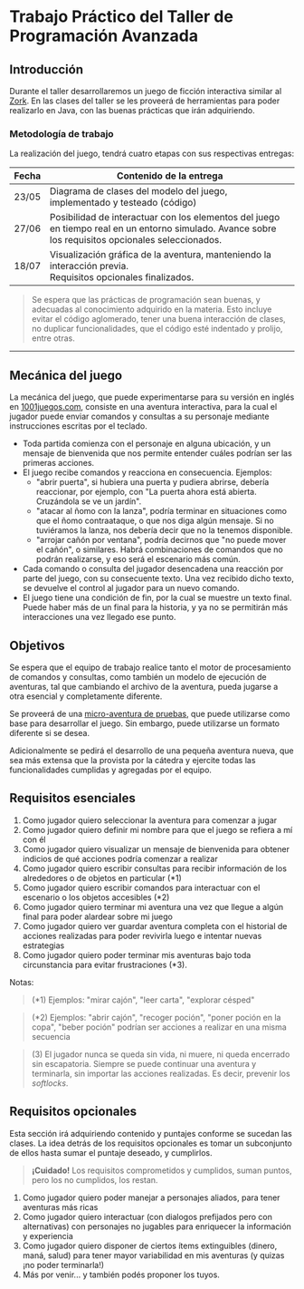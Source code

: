# Trabajo Práctico del Taller de Programación Avanzada

## Introducción
Durante el taller desarrollaremos un juego de ficción interactiva similar al [Zork](https://es.wikipedia.org/wiki/Zork). En las clases del taller se les proveerá de herramientas para poder realizarlo en Java, con las buenas prácticas que irán adquiriendo.


### Metodología de trabajo

La realización del juego, tendrá cuatro etapas con sus respectivas entregas:

| Fecha | Contenido de la entrega                                      |
| ----- | ------------------------------------------------------------ |
| 23/05 | Diagrama de clases del modelo del juego, implementado y testeado (código) |
| 27/06 | Posibilidad de interactuar con los elementos del juego en tiempo real en un entorno simulado. Avance sobre los requisitos opcionales seleccionados. |
| 18/07 | Visualización gráfica de la aventura, manteniendo la interacción previa.<br />Requisitos opcionales finalizados. |


> Se espera que las prácticas de programación sean buenas, y adecuadas al conocimiento adquirido en la materia. Esto incluye evitar el código aglomerado, tener una buena interacción de clases, no duplicar funcionalidades, que el código esté indentado y prolijo, entre otras.

---

## Mecánica del juego

La mecánica del juego, que puede experimentarse para su versión en inglés en [1001juegos.com](http://www.1001juegos.com/juego/zork), consiste en una aventura interactiva, para la cual el jugador puede enviar comandos y consultas a su personaje mediante instrucciones escritas por el teclado.

* Toda partida comienza con el personaje en alguna ubicación, y un mensaje de bienvenida que nos permite entender cuáles podrían ser las primeras acciones.
* El juego recibe comandos y reacciona en consecuencia. Ejemplos:
  * "abrir puerta", si hubiera una puerta y pudiera abrirse, debería reaccionar, por ejemplo, con "La puerta ahora está abierta. Cruzándola se ve un jardín".
  * "atacar al ñomo con la lanza", podría terminar en situaciones como que el ñomo contraataque, o que nos diga algún mensaje. Si no tuviéramos la lanza, nos debería decir que no la tenemos disponible.
  * "arrojar cañón por ventana", podría decirnos que "no puede mover el cañón", o similares. Habrá combinaciones de comandos que no podrán realizarse, y eso será el escenario más común.
* Cada comando o consulta del jugador desencadena una reacción por parte del juego, con su consecuente texto. Una vez recibido dicho texto, se devuelve el control al jugador para un nuevo comando.
* El juego tiene una condición de fin, por la cual se muestre un texto final. Puede haber más de un final para la historia, y ya no se permitirán más interacciones una vez llegado ese punto.

## Objetivos

Se espera que el equipo de trabajo realice tanto el motor de procesamiento de comandos y consultas, como también un modelo de ejecución de aventuras, tal que cambiando el archivo de la aventura, pueda jugarse a otra esencial y completamente diferente.

Se proveerá de una [micro-aventura de pruebas](mi.zork), que puede utilizarse como base para desarrollar el juego. Sin embargo, puede utilizarse un formato diferente si se desea.

Adicionalmente se pedirá el desarrollo de una pequeña aventura nueva, que sea más extensa que la provista por la cátedra y ejercite todas las funcionalidades cumplidas y agregadas por el equipo.

## Requisitos esenciales

1. Como jugador quiero seleccionar la aventura para comenzar a jugar
2. Como jugador quiero definir mi nombre para que el juego se refiera a mí con él
3. Como jugador quiero visualizar un mensaje de bienvenida para obtener indicios de qué acciones podría comenzar a realizar
4. Como jugador quiero escribir consultas para recibir información de los alrededores o de objetos en particular (*1)
5. Como jugador quiero escribir comandos para interactuar con el escenario o los objetos accesibles (*2)
6. Como jugador quiero terminar mi aventura una vez que llegue a algún final para poder alardear sobre mi juego
7. Como jugador quiero ver guardar aventura completa con el historial de acciones realizadas para poder revivirla luego e intentar nuevas estrategias
8. Como jugador quiero poder terminar mis aventuras bajo toda circunstancia para evitar frustraciones (*3).

Notas:
> (*1) Ejemplos: "mirar cajón", "leer carta", "explorar césped"

> (*2) Ejemplos: "abrir cajón", "recoger poción", "poner poción en la copa", "beber poción" podrían ser acciones a realizar en una misma secuencia

> (3) El jugador nunca se queda sin vida, ni muere, ni queda encerrado sin escapatoria. Siempre se puede continuar una aventura y terminarla, sin importar las acciones realizadas. Es decir, prevenir los *softlocks*.


## Requisitos opcionales

Esta sección irá adquiriendo contenido y puntajes conforme se sucedan las clases. La idea detrás de los requisitos opcionales es tomar un subconjunto de ellos hasta sumar el puntaje deseado, y cumplirlos.

> **¡Cuidado!** Los requisitos comprometidos y cumplidos, suman puntos, pero los no cumplidos, los restan.

1. Como jugador quiero poder manejar a personajes aliados, para tener aventuras más ricas
2. Como jugador quiero interactuar (con dialogos prefijados pero con alternativas) con personajes no jugables para enriquecer la información y experiencia
3. Como jugador quiero disponer de ciertos ítems extinguibles (dinero, maná, salud) para tener mayor variabilidad en mis aventuras (y quizas ¡no poder terminarla!)
4. Más por venir... y también podés proponer los tuyos.